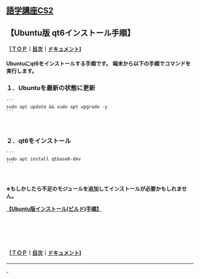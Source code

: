 ## [語学講座CS2](https://csreviser.github.io/CaptureStream2/) 
## 【Ubuntu版 qt6インストール手順】　　　　　　
#### ［[ＴＯＰ](./)**｜**[目次](./#目次)**｜**[ドキュメント](./#ドキュメント-1)]

**Ubuntuにqt6をインストールする手順です。**
**端末から以下の手順でコマンドを実行します。**

### １．Ubuntuを最新の状態に更新

    ```　　　　        
    sudo apt update && sudo apt upgrade -y          
    ```
　　　　　　

### ２．qt6をインストール

    ```
    sudo apt install qtbase6-dev          
    ```
　　　　　　　

**※もしかしたら不足のモジュールを追加してインストールが必要かもしれません。**

**[【Ubuntu版インストール(ビルド)手順】](./install_linux)**

####   　
####   　
#### ［[ＴＯＰ](./)**｜**[目次](./#目次)**｜**[ドキュメント](./#ドキュメント-1)]

*** 
 <link rel="shortcut icon" type="image/x-icon" href="https://avatars.githubusercontent.com/u/46049273?v=4">
 <meta name="twitter:image:src" content="https://avatars.githubusercontent.com/u/46049273?v=4">
-
